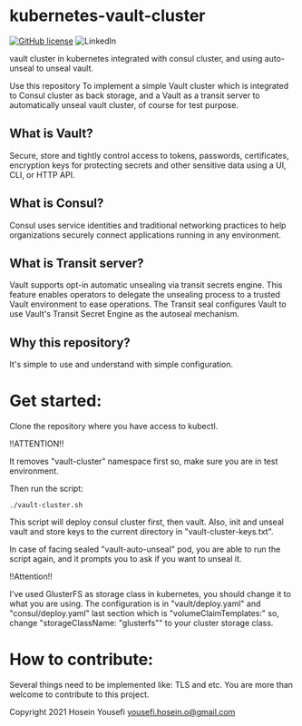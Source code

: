 # kubernetes-vault-cluster

[![GitHub license](https://img.shields.io/github/license/hosein-yousefii/kubernetes-vault-cluster)](https://github.com/hosein-yousefii/kubernetes-vault-cluster/blob/master/LICENSE)
![LinkedIn](https://shields.io/badge/style-hoseinyousefi-black?logo=linkedin&label=LinkedIn&link=https://www.linkedin.com/in/hoseinyousefi)

vault cluster in kubernetes integrated with consul cluster, and using auto-unseal to unseal vault.

Use this repository To implement a simple Vault cluster which is integrated to Consul cluster as back storage, and a Vault as a transit server to automatically unseal vault cluster, of course for test purpose.

## What is Vault?

Secure, store and tightly control access to tokens, passwords, certificates, encryption keys for protecting secrets and other sensitive data using a UI, CLI, or HTTP API.

## What is Consul?

Consul uses service identities and traditional networking practices to help organizations securely connect applications running in any environment.

## What is Transit server?

Vault supports opt-in automatic unsealing via transit secrets engine. This feature enables operators to delegate the unsealing process to a trusted Vault environment to ease operations. The Transit seal configures Vault to use Vault's Transit Secret Engine as the autoseal mechanism.

## Why this repository?

It's simple to use and understand with simple configuration.

# Get started:

Clone the repository where you have access to kubectl.

!!ATTENTION!!

It removes "vault-cluster" namespace first so, make sure you are in test environment.

Then run the script:

```
./vault-cluster.sh

```

This script will deploy consul cluster first, then vault. Also, init and unseal vault and store keys to the current directory in "vault-cluster-keys.txt".

In case of facing sealed "vault-auto-unseal" pod, you are able to run the script again, and it prompts you to ask if you want to unseal it.

!!Attention!!

I've used GlusterFS as storage class in kubernetes, you should change it to what you are using. The configuration is in "vault/deploy.yaml" and "consul/deploy.yaml" last section which is "volumeClaimTemplates:" so, change "storageClassName: "glusterfs"" to your cluster storage class.


# How to contribute:

Several things need to be implemented like: TLS and etc. You are more than welcome to contribute to this project.

Copyright 2021 Hosein Yousefi <yousefi.hosein.o@gmail.com>


